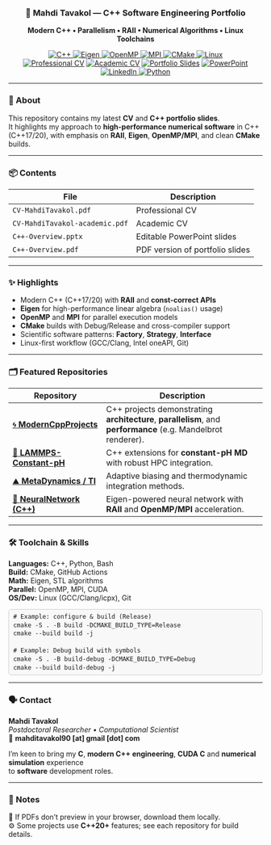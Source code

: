 <h3 align="center">🧭 Mahdi Tavakol — C++ Software Engineering Portfolio</h3>
<p align="center"><strong>Modern C++ • Parallelism • RAII • Numerical Algorithms • Linux Toolchains</strong></p>

<p align="center" style="margin: 0; padding: 0;">
  <a href="https://en.cppreference.com/w/" target="_blank">
    <img alt="C++" src="https://img.shields.io/badge/C%2B%2B-17%2F20-00599C?logo=c%2B%2B&logoColor=white&style=flat">
  </a>
  <a href="https://eigen.tuxfamily.org/" target="_blank">
    <img alt="Eigen" src="https://img.shields.io/badge/Eigen-Linear%20Algebra-7E57C2?style=flat">
  </a>
  <a href="https://www.openmp.org/" target="_blank">
    <img alt="OpenMP" src="https://img.shields.io/badge/OpenMP-Parallelism-1E88E5?style=flat">
  </a>
  <a href="https://www.mpi-forum.org/" target="_blank">
    <img alt="MPI" src="https://img.shields.io/badge/MPI-Distributed-00838F?style=flat">
  </a>
  <a href="https://cmake.org/" target="_blank">
    <img alt="CMake" src="https://img.shields.io/badge/CMake-Build-064F8C?logo=cmake&style=flat">
  </a>
  <a href="https://www.kernel.org/linux.html" target="_blank">
    <img alt="Linux" src="https://img.shields.io/badge/Linux-Dev%20Env-242938?logo=linux&logoColor=white&style=flat">
  </a>
</p>



<p align="center" style="margin: 0; padding: 0;">
  <a href="CV.pdf"><img alt="Professional CV" src="https://img.shields.io/badge/Professional%20CV-0F766E?style=flat&logo=adobeacrobatreader&logoColor=white"></a>
  <a href="CV-academic.pdf"><img alt="Academic CV" src="https://img.shields.io/badge/Academic%20CV-2563EB?style=flat&logo=adobeacrobatreader&logoColor=white"></a>
  <a href="C++-Overview.pdf"><img alt="Portfolio Slides" src="https://img.shields.io/badge/Portfolio%20Slides-7C3AED?style=flat&logo=googledrive&logoColor=white"></a>
  <a href="C++-Overview.pptx"><img alt="PowerPoint" src="https://img.shields.io/badge/PowerPoint-9333EA?style=flat&logo=microsoftpowerpoint&logoColor=white"></a>
  <a href="https://www.linkedin.com/in/mahditavakol/" target="_blank">
    <img alt="LinkedIn" src="https://img.shields.io/badge/LinkedIn-0A66C2?style=flat&logo=linkedin&logoColor=white">
  <a href="https://www.kaggle.com/mahditavakol" target="_blank">
  <img alt="Python" src="https://img.shields.io/badge/Python-Kaggle%20Projects-3776AB?logo=python&logoColor=white&style=flat">
  </a>
</p>


---

### 🧩  About

This repository contains my latest **CV** and **C++ portfolio slides**.  
It highlights my approach to **high-performance numerical software** in C++ (C++17/20), with emphasis on **RAII**, **Eigen**, **OpenMP/MPI**, and clean **CMake** builds.


---

### 📦 Contents

| File | Description |
|------|--------------|
| `CV-MahdiTavakol.pdf` | Professional CV |
| `CV-MahdiTavakol-academic.pdf` | Academic CV |
| `C++-Overview.pptx` | Editable PowerPoint slides |
| `C++-Overview.pdf` | PDF version of portfolio slides |

---

### ✨ Highlights

- Modern C++ (C++17/20) with **RAII** and **const-correct APIs**
- **Eigen** for high-performance linear algebra (`noalias()` usage)
- **OpenMP** and **MPI** for parallel execution models
- **CMake** builds with Debug/Release and cross-compiler support
- Scientific software patterns: **Factory**, **Strategy**, **Interface**
- Linux-first workflow (GCC/Clang, Intel oneAPI, Git)

---

### 🗂 Featured Repositories

| Repository | Description |
|-------------|-------------|
| [🌀 **ModernCppProjects**](https://github.com/MahdiTavakol/ModernCppProjects) | C++ projects demonstrating **architecture**, **parallelism**, and **performance** (e.g. Mandelbrot renderer). |
| [🧪 **LAMMPS-Constant-pH**](https://github.com/MahdiTavakol/LAMMPS-Constant-pH) | C++ extensions for **constant-pH MD** with robust HPC integration. |
| [⛰️ **MetaDynamics / TI**](https://github.com/MahdiTavakol/lammps-metaAR-10Sep2025) | Adaptive biasing and thermodynamic integration methods. |
| [🧠 **NeuralNetwork (C++)**](https://github.com/MahdiTavakol/ModernCppProjects) | Eigen-powered neural network with **RAII** and **OpenMP/MPI** acceleration. |

---

### 🛠️ Toolchain & Skills

**Languages:** C++, Python, Bash  
**Build:** CMake, GitHub Actions  
**Math:** Eigen, STL algorithms  
**Parallel:** OpenMP, MPI, CUDA  
**OS/Dev:** Linux (GCC/Clang/icpx), Git

<pre style="font-size: 12px; line-height: 1.4em; background:#f8f8f8; padding:0.5em 0.7em; border-radius:6px; border:1px solid #ccc;">
# Example: configure & build (Release)
cmake -S . -B build -DCMAKE_BUILD_TYPE=Release
cmake --build build -j

# Example: Debug build with symbols
cmake -S . -B build-debug -DCMAKE_BUILD_TYPE=Debug
cmake --build build-debug -j
</pre>

---

### 🗣️ Contact

**Mahdi Tavakol**  
_Postdoctoral Researcher • Computational Scientist_  
📧 <strong>mahditavakol90 &#91;at&#93; gmail &#91;dot&#93; com</strong>




I’m keen to bring my **C**, **modern C++ engineering**, **CUDA C** and **numerical simulation** experience  
to **software** development roles.

---

### 📝 Notes

📄 If PDFs don’t preview in your browser, download them locally.  
⚙️ Some projects use **C++20+** features; see each repository for build details.

